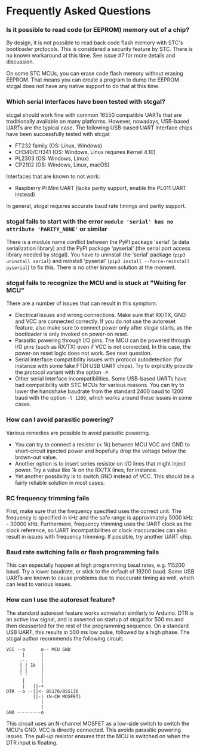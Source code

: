 Frequently Asked Questions
==========================

### Is it possible to read code (or EEPROM) memory out of a chip?

By design, it is not possible to read back code flash memory with STC's bootloader protocols. This is considered a security feature by STC. There is no known workaround at this time. See issue #7 for more details and discussion.

On some STC MCUs, you can erase code flash memory without erasing EEPROM. That means you can create a program to dump the EEPROM. stcgal does not have any native support to do that at this time.

### Which serial interfaces have been tested with stcgal?

stcgal should work fine with common 16550 compatible UARTs that are traditionally available on many platforms. However, nowadays, USB-based UARTs are the typical case. The following USB-based UART interface chips have been successfully tested with stcgal:

* FT232 family (OS: Linux, Windows)
* CH340/CH341 (OS: Windows, Linux requires Kernel 4.10)
* PL2303 (OS: Windows, Linux)
* CP2102 (OS: Windows, Linux, macOS)

Interfaces that are known to not work:

* Raspberry Pi Mini UART (lacks parity support, enable the PL011 UART instead)

In general, stcgal requires accurate baud rate timings and parity support.

### stcgal fails to start with the error `module 'serial' has no attribute 'PARITY_NONE'` or similar

There is a module name conflict between the PyPI package 'serial' (a data serialization library) and the PyPI package 'pyserial' (the serial port access library needed by stcgal). You have to uninstall the 'serial' package (`pip3 uninstall serial`) and reinstall 'pyserial' (`pip3 install --force-reinstall pyserial`) to fix this. There is no other known solution at the moment.

### stcgal fails to recognize the MCU and is stuck at "Waiting for MCU"

There are a number of issues that can result in this symptom:

* Electrical issues and wrong connections. Make sure that RX/TX, GND and VCC are connected correctly. If you do not use the autoreset feature, also make sure to connect power only after stcgal starts, as the bootloader is only invoked on power-on reset.
* Parasitic powering through I/O pins. The MCU can be powered through I/O pins (such as RX/TX) even if VCC is not connected. In this case, the power-on reset logic does not work. See next question.
* Serial interface compatibility issues with protocol autodetection (for instance with some fake FTDI USB UART chips). Try to explicitly provide the protocol variant with the option ```-P```.
* Other serial interface incompatibilities. Some USB-based UARTs have bad compatibility with STC MCUs for various reasons. You can try to lower the handshake baudrate from the standard 2400 baud to 1200 baud with the option `-l 1200`, which works around these issues in some cases.

### How can I avoid parasitic powering?

Various remedies are possible to avoid parasitic powering.

* You can try to connect a resistor (< 1k) between MCU VCC and GND to short-circuit injected power and hopefully drop the voltage below the brown-out value.
* Another option is to insert series resistor on I/O lines that might inject power. Try a value like 1k on the RX/TX lines, for instance.
* Yet another possibility is to switch GND instead of VCC. This should be a fairly reliable solution in most cases.

### RC frequency trimming fails

First, make sure that the frequency specified uses the correct unit. The frequency is specified in kHz and the safe range is approximately 5000 kHz - 30000 kHz. Furthermore, frequency trimming uses the UART clock as the clock reference, so UART incompatibilities or clock inaccuracies can also result in issues with frequency trimming. If possible, try another UART chip.

### Baud rate switching fails or flash programming fails

This can especially happen at high programming baud rates, e.g. 115200 baud. Try a lower baudrate, or stick to the default of 19200 baud. Some USB UARTs are known to cause problems due to inaccurate timing as well, which can lead to various issues.

### How can I use the autoreset feature?

The standard autoreset feature works somewhat similarly to Arduino. DTR is an active low signal, and is asserted on startup of stcgal for 500 ms and then deasserted for the rest of the programming sequence. On a standard USB UART, this results in 500 ms low pulse, followed by a high phase. The stcgal author recommends the following circuit:

```
VCC --o      o-- MCU GND
      |      |
     .-.     |
     | | 1k  |
     | |     |
     '_'     |
      |      |
      |   ||-+
DTR --o --||<- BS170/BSS138
          ||-| (N-CH MOSFET)
             |
             |
GND ---------o
```

This circuit uses an N-channel MOSFET as a low-side switch to switch the MCU's GND. VCC is directly connected. This avoids parasitic powering issues. The pull-up resistor ensures that the MCU is switched on when the DTR input is floating.

